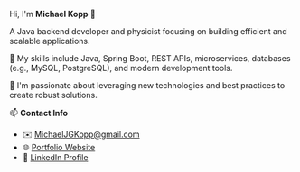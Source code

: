 Hi, I'm **Michael Kopp** 👋

A Java backend developer and physicist focusing on building efficient and scalable applications.

🔭 My skills include Java, Spring Boot, REST APIs, microservices, databases (e.g., MySQL, PostgreSQL), and modern development tools.

🌱 I'm passionate about leveraging new technologies and best practices to create robust solutions.

📫 **Contact Info**
* ✉️ [MichaelJGKopp@gmail.com](mailto:MichaelJGKopp@gmail.com)
* 🌐 [Portfolio Website](https://michaeljgkopp.github.io/)
* 💼 [LinkedIn Profile](https://www.linkedin.com/in/michaeljgkopp)
